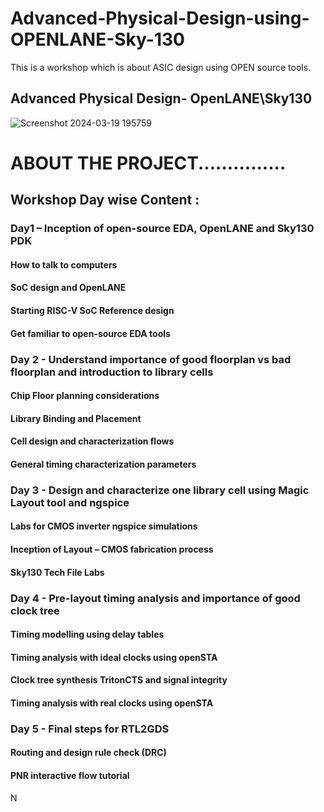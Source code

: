 # Advanced-Physical-Design-using-OPENLANE-Sky-130
This is a workshop which is about ASIC design using OPEN source tools.
<br>
## Advanced Physical Design- OpenLANE\Sky130
![Screenshot 2024-03-19 195759](https://github.com/VAANYA-SHARMA/Advanced-Physical-Design-using-OPENLANE-Sky-130/assets/163661889/9e3eb63d-d8ec-4051-96e3-3a3a06a7a540)
<br>
# ABOUT THE PROJECT...............
## Workshop Day wise Content :
### Day1 – Inception of open-source EDA, OpenLANE and Sky130 PDK

#### How to talk to computers

#### SoC design and OpenLANE

#### Starting RISC-V SoC Reference design

#### Get familiar to open-source EDA tools

### Day 2 - Understand importance of good floorplan vs bad floorplan and introduction to library cells

#### Chip Floor planning considerations
#### Library Binding and Placement
#### Cell design and characterization flows
#### General timing characterization parameters
### Day 3 - Design and characterize one library cell using Magic Layout tool and ngspice

#### Labs for CMOS inverter ngspice simulations
#### Inception of Layout – CMOS fabrication process
#### Sky130 Tech File Labs

### Day 4 - Pre-layout timing analysis and importance of good clock tree

#### Timing modelling using delay tables
#### Timing analysis with ideal clocks using openSTA
#### Clock tree synthesis TritonCTS and signal integrity
#### Timing analysis with real clocks using openSTA
### Day 5 - Final steps for RTL2GDS

#### Routing and design rule check (DRC)
#### PNR interactive flow tutorial
N
